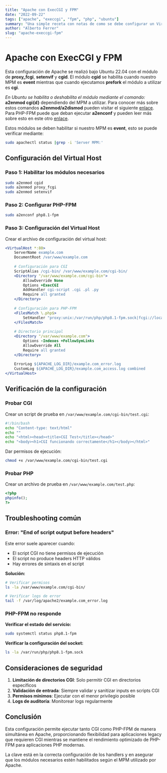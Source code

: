 ```yaml
---
title: "Apache con ExecCGI y FPM"
date: "2022-09-22"
tags: ["apache", "execcgi", "fpm", "php", "ubuntu"]
summary: "Una simple receta con notas de como se debe configurar un Virtual Host con Apache para que ejecute CGIs y PHP."
author: "Alberto Ferrer"
slug: "apache-execcgi-fpm"
---
```


# Apache con ExecCGI y FPM

Esta configuración de Apache se realizó bajo Ubuntu 22.04 con el módulo de **proxy_fcgi**, **setenvif** y **cgid**. El módulo **cgid** se habilita cuando nuestro MPM es **event** mientras que cuando ejecutamos **prefork** el módulo a utilizar es **cgi**. 

_En Ubuntu se habilita o deshabilita el módulo mediante el comando:_ **a2enmod cgi{d}** dependiendo del MPM a utilizar. Para conocer más sobre estos comandos **a2enmod/a2dismod** pueden visitar el siguiente [enlace](https://manpages.ubuntu.com/manpages/bionic/man8/a2enmod.8.html). Para PHP-FPM puede que deban ejecutar **a2enconf** y pueden leer más sobre esto en este otro [enlace](https://manpages.ubuntu.com/manpages/trusty/man8/a2enconf.8.html).

Estos módulos se deben habilitar si nuestro MPM es **event**, esto se puede verificar mediante:

```bash
sudo apachectl status |grep -i 'Server MPM:'
```

## Configuración del Virtual Host

### Paso 1: Habilitar los módulos necesarios

```bash
sudo a2enmod cgid
sudo a2enmod proxy_fcgi
sudo a2enmod setenvif
```

### Paso 2: Configurar PHP-FPM

```bash
sudo a2enconf php8.1-fpm
```

### Paso 3: Configuración del Virtual Host

Crear el archivo de configuración del virtual host:

```apache
<VirtualHost *:80>
    ServerName example.com
    DocumentRoot /var/www/example.com
    
    # Configuración para CGI
    ScriptAlias /cgi-bin/ /var/www/example.com/cgi-bin/
    <Directory "/var/www/example.com/cgi-bin">
        AllowOverride None
        Options +ExecCGI
        AddHandler cgi-script .cgi .pl .py
        Require all granted
    </Directory>
    
    # Configuración para PHP-FPM
    <FilesMatch \.php$>
        SetHandler "proxy:unix:/var/run/php/php8.1-fpm.sock|fcgi://localhost"
    </FilesMatch>
    
    # Directorio principal
    <Directory "/var/www/example.com">
        Options -Indexes +FollowSymLinks
        AllowOverride All
        Require all granted
    </Directory>
    
    ErrorLog ${APACHE_LOG_DIR}/example.com_error.log
    CustomLog ${APACHE_LOG_DIR}/example.com_access.log combined
</VirtualHost>
```

## Verificación de la configuración

### Probar CGI

Crear un script de prueba en `/var/www/example.com/cgi-bin/test.cgi`:

```bash
#!/bin/bash
echo "Content-type: text/html"
echo ""
echo "<html><head><title>CGI Test</title></head>"
echo "<body><h1>CGI funcionando correctamente</h1></body></html>"
```

Dar permisos de ejecución:

```bash
chmod +x /var/www/example.com/cgi-bin/test.cgi
```

### Probar PHP

Crear un archivo de prueba en `/var/www/example.com/test.php`:

```php
<?php
phpinfo();
?>
```

## Troubleshooting común

### Error: "End of script output before headers"

Este error suele aparecer cuando:
- El script CGI no tiene permisos de ejecución
- El script no produce headers HTTP válidos
- Hay errores de sintaxis en el script

**Solución:**
```bash
# Verificar permisos
ls -la /var/www/example.com/cgi-bin/

# Verificar logs de error
tail -f /var/log/apache2/example.com_error.log
```

### PHP-FPM no responde

**Verificar el estado del servicio:**
```bash
sudo systemctl status php8.1-fpm
```

**Verificar la configuración del socket:**
```bash
ls -la /var/run/php/php8.1-fpm.sock
```

## Consideraciones de seguridad

1. **Limitación de directorios CGI**: Solo permitir CGI en directorios específicos
2. **Validación de entrada**: Siempre validar y sanitizar inputs en scripts CGI
3. **Permisos mínimos**: Ejecutar con el menor privilegio posible
4. **Logs de auditoría**: Monitorear logs regularmente

## Conclusión

Esta configuración permite ejecutar tanto CGI como PHP-FPM de manera simultánea en Apache, proporcionando flexibilidad para aplicaciones legacy que requieren CGI mientras se mantiene el rendimiento optimizado de PHP-FPM para aplicaciones PHP modernas.

La clave está en la correcta configuración de los handlers y en asegurar que los módulos necesarios estén habilitados según el MPM utilizado por Apache.
